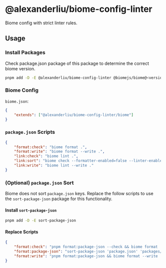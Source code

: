 # @alexanderliu/biome-config-linter

Biome config with strict linter rules.

## Usage

### Install Packages

Check package.json package of this package to determine the correct biome version.

```bash
pnpm add -D -E @alexanderliu/biome-config-linter @biomejs/biome@<version>
```

### Biome Config

`biome.json`:

```json
{
    "extends": ["@alexanderliu/biome-config-linter/biome"]
}
```

### `package.json` Scripts

```json
{
    "format:check": "biome format .",
    "format:write": "biome format --write .",
    "link:check": "biome lint .",
    "link:sort": "biome check --formatter-enabled=false --linter-enabled=false --organize-imports-enabled=true --write .",
    "link:write": "biome lint --write ."
}
```

### (Optional) `package.json` Sort

Biome does not sort `package.json` keys. Replace the follow scripts to use the `sort-package-json` package for this functionality.

#### Install `sort-package-json`

```bash
pnpm add -D -E sort-package-json
```

#### Replace Scripts

```json
{
    "format:check": "pnpm format:package-json --check && biome format .",
    "format:package-json": "sort-package-json 'package.json' 'packages/*/package.json'",
    "format:write": "pnpm format:package-json && biome format --write .",
}
```

